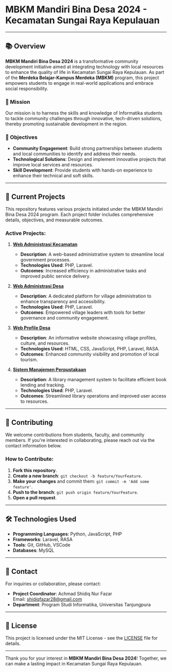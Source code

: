 # MBKM Mandiri Bina Desa 2024 - Kecamatan Sungai Raya Kepulauan

---

## 📚 Overview

**MBKM Mandiri Bina Desa 2024** is a transformative community development initiative aimed at integrating technology with local resources to enhance the quality of life in Kecamatan Sungai Raya Kepulauan. As part of the **Merdeka Belajar-Kampus Merdeka (MBKM)** program, this project empowers students to engage in real-world applications and embrace social responsibility.

### 🚀 Mission

Our mission is to harness the skills and knowledge of Informatika students to tackle community challenges through innovative, tech-driven solutions, thereby promoting sustainable development in the region.

### 🎯 Objectives

- **Community Engagement**: Build strong partnerships between students and local communities to identify and address their needs.
- **Technological Solutions**: Design and implement innovative projects that improve local services and resources.
- **Skill Development**: Provide students with hands-on experience to enhance their technical and soft skills.

---

## 🌟 Current Projects

This repository features various projects initiated under the MBKM Mandiri Bina Desa 2024 program. Each project folder includes comprehensive details, objectives, and measurable outcomes.

### Active Projects:

1. **[Web Administrasi Kecamatan](link-to-project1)**
   - **Description**: A web-based administrative system to streamline local government processes.
   - **Technologies Used**: PHP, Laravel.
   - **Outcomes**: Increased efficiency in administrative tasks and improved public service delivery.

2. **[Web Administrasi Desa](link-to-project2)**
   - **Description**: A dedicated platform for village administration to enhance transparency and accessibility.
   - **Technologies Used**: PHP, Laravel.
   - **Outcomes**: Empowered village leaders with tools for better governance and community engagement.

3. **[Web Profile Desa](link-to-project3)**
   - **Description**: An informative website showcasing village profiles, culture, and resources.
   - **Technologies Used**: HTML, CSS, JavaScript, PHP, Laravel, RASA.
   - **Outcomes**: Enhanced community visibility and promotion of local tourism.

4. **[Sistem Manajemen Perpustakaan](link-to-project4)**
   - **Description**: A library management system to facilitate efficient book lending and tracking.
   - **Technologies Used**: PHP, Laravel.
   - **Outcomes**: Streamlined library operations and improved user access to resources.

---

## 🤝 Contributing

We welcome contributions from students, faculty, and community members. If you're interested in collaborating, please reach out via the contact information below.

### How to Contribute:

1. **Fork this repository**.
2. **Create a new branch**: `git checkout -b feature/YourFeature`.
3. **Make your changes** and commit them: `git commit -m 'Add some feature'`.
4. **Push to the branch**: `git push origin feature/YourFeature`.
5. **Open a pull request**.

---

## 🛠 Technologies Used

- **Programming Languages**: Python, JavaScript, PHP
- **Frameworks**: Laravel, RASA
- **Tools**: Git, GitHub, VSCode
- **Databases**: MySQL

---

## 📧 Contact

For inquiries or collaboration, please contact:

- **Project Coordinator**: Achmad Shidiq Nur Fazar  
  Email: [shidiqfazar28@gmail.com](mailto:shidiqfazar28@gmail.com)
- **Department**: Program Studi Informatika, Universitas Tanjungpura

---

## 📜 License

This project is licensed under the MIT License - see the [LICENSE](LICENSE) file for details.

---

Thank you for your interest in **MBKM Mandiri Bina Desa 2024**! Together, we can make a lasting impact in Kecamatan Sungai Raya Kepulauan.
